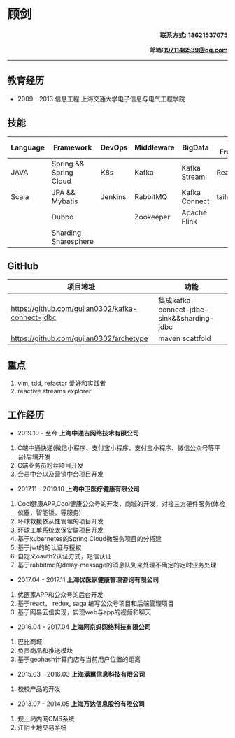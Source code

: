 # 顾剑
**<p align="right">联系方式: 18621537075</p>**
**<p align="right">邮箱:1971146539@qq.com</p>**

----

## 教育经历

* 2009 - 2013 信息工程 上海交通大学电子信息与电气工程学院


## 技能
| Language | Framework | DevOps| Middleware| BigData| Web Frontend|
| ---------|----| ----------|----------|------|-------|
| JAVA     | Spring && Spring Cloud| K8s|Kafka| Kafka Stream| React|
| Scala    |       JPA && Mybatis  | Jenkins | RabbitMQ| Kafka Connect |tailwindcss|
||Dubbo||Zookeeper |Apache Flink|
||Sharding Sharesphere||||

## GitHub
|项目地址|功能|
|-------|-----|
|https://github.com/gujian0302/kafka-connect-jdbc|集成kafka-connect-jdbc-sink&&sharding-jdbc|
|https://github.com/gujian0302/archetype| maven scattfold |

## 重点
1. vim, tdd, refactor 爱好和实践者
2. reactive streams explorer

## 工作经历

* 2019.10 - 至今 **上海中通吉网络技术有限公司**

1. C端中通快递(微信小程序、支付宝小程序、支付宝小程序、微信公众号等平台)后端开发
2. C端业务员粉丝项目开发
3. 会员中台以及营销中台项目开发

* 2017.11 - 2019.10 **上海中卫医疗健康有限公司**

1. Cool健康APP,Cool健康公众号的开发，商城的开发，对接三方硬件服务(体检仪器，智能锁，等服务)
2. 环球救援依从性管理的项目开发
3. 环球工单系统太保安联项目开发
4. 基于kubernetes的Spring Cloud微服务项目的分搭建
5. 基于jwt的的认证与授权
6. 自定义oauth2认证方式，短信认证
7. 基于rabbitmq的delay-message的消息队列来处理不确定的定时业务处理
 

* 2017.04 - 2017.11 **上海优医家健康管理咨询有限公司**

1. 优医家APP和公众号的后台开发
2. 基于react， redux, saga 编写公众号项目和后端管理项目
3. 基于网易云信实现，实现web与app的视频和聊天


* 2016.04 - 2017.04 **上海阿京妈网络科技有限公司**
  
1. 巴比商城
2. 负责商品和推送模块
3. 基于geohash计算门店与当前用户位置的距离
 

* 2015.03 - 2016.03 **上海满翼信息科技有限公司**

1. 校校产品的开发

* 2013.07 - 2014.05 **上海万达信息股份有限公司**

1. 规土局内网CMS系统
2. 江阴土地交易系统

